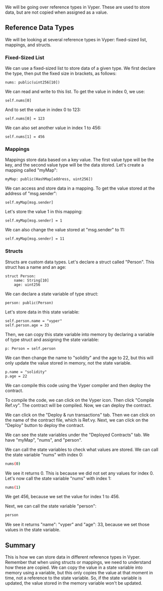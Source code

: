 We will be going over reference types in Vyper. These are used to store data, but are not copied when assigned as a value. 

## Reference Data Types

We will be looking at several reference types in Vyper: fixed-sized list, mappings, and structs. 

### Fixed-Sized List

We can use a fixed-sized list to store data of a given type. We first declare the type, then put the fixed size in brackets, as follows:

```vyper
nums: public(uint256[10])
```

We can read and write to this list. To get the value in index 0, we use:

```vyper
self.nums[0]
```

And to set the value in index 0 to 123:

```vyper
self.nums[0] = 123
```

We can also set another value in index 1 to 456:

```vyper
self.nums[1] = 456
```

### Mappings

Mappings store data based on a key value.  The first value type will be the key, and the second value type will be the data stored. Let's create a mapping called "myMap":

```vyper
myMap: public(HashMap[address, uint256])
```

We can access and store data in a mapping. To get the value stored at the address of "msg.sender":

```vyper
self.myMap[msg.sender]
```

Let's store the value 1 in this mapping:

```vyper
self.myMap[msg.sender] = 1
```

We can also change the value stored at "msg.sender" to 11:

```vyper
self.myMap[msg.sender] = 11
```

### Structs

Structs are custom data types. Let's declare a struct called "Person".  This struct has a name and an age:

```vyper
struct Person:
    name: String[10]
    age: uint256
```

We can declare a state variable of type struct:

```vyper
person: public(Person)
```

Let's store data in this state variable:

```vyper
self.person.name = "vyper"
self.person.age = 33
```

Then, we can copy this state variable into memory by declaring a variable of type struct and assigning the state variable:

```vyper
p: Person = self.person
```

We can then change the name to "solidity" and the age to 22, but this will only update the value stored in memory, not the state variable.  

```vyper
p.name = "solidity"
p.age = 22
```

We can compile this code using the Vyper compiler and then deploy the contract. 

To compile the code, we can click on the Vyper icon. Then click "Compile Ref.vy". The contract will be compiled. Now, we can deploy the contract.

We can click on the "Deploy & run transactions" tab. Then we can click on the name of the contract file, which is Ref.vy. Next, we can click on the "Deploy" button to deploy the contract.

We can see the state variables under the "Deployed Contracts" tab. We have "myMap", "nums", and "person".

We can call the state variables to check what values are stored. We can call the state variable "nums" with index 0:

```bash
nums(0)
```

We see it returns 0. This is because we did not set any values for index 0. Let's now call the state variable "nums" with index 1:

```bash
nums(1)
```

We get 456, because we set the value for index 1 to 456.

Next, we can call the state variable "person":

```bash
person
```

We see it returns "name": "vyper" and "age": 33, because we set those values in the state variable.

## Summary

This is how we can store data in different reference types in Vyper. Remember that when using structs or mappings, we need to understand how these are copied. We can copy the value in a state variable into memory using a variable, but this only copies the value at that moment in time, not a reference to the state variable.  So, if the state variable is updated, the value stored in the memory variable won't be updated. 
